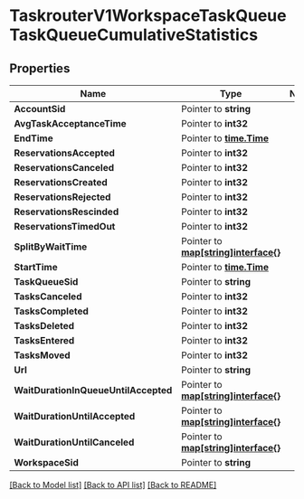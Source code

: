 # TaskrouterV1WorkspaceTaskQueueTaskQueueCumulativeStatistics

## Properties
Name | Type | Notes
------------ | ------------- | -------------
**AccountSid** | Pointer to **string** | 
**AvgTaskAcceptanceTime** | Pointer to **int32** | 
**EndTime** | Pointer to [**time.Time**](time.Time.md) | 
**ReservationsAccepted** | Pointer to **int32** | 
**ReservationsCanceled** | Pointer to **int32** | 
**ReservationsCreated** | Pointer to **int32** | 
**ReservationsRejected** | Pointer to **int32** | 
**ReservationsRescinded** | Pointer to **int32** | 
**ReservationsTimedOut** | Pointer to **int32** | 
**SplitByWaitTime** | Pointer to [**map[string]interface{}**](.md) | 
**StartTime** | Pointer to [**time.Time**](time.Time.md) | 
**TaskQueueSid** | Pointer to **string** | 
**TasksCanceled** | Pointer to **int32** | 
**TasksCompleted** | Pointer to **int32** | 
**TasksDeleted** | Pointer to **int32** | 
**TasksEntered** | Pointer to **int32** | 
**TasksMoved** | Pointer to **int32** | 
**Url** | Pointer to **string** | 
**WaitDurationInQueueUntilAccepted** | Pointer to [**map[string]interface{}**](.md) | 
**WaitDurationUntilAccepted** | Pointer to [**map[string]interface{}**](.md) | 
**WaitDurationUntilCanceled** | Pointer to [**map[string]interface{}**](.md) | 
**WorkspaceSid** | Pointer to **string** | 

[[Back to Model list]](../README.md#documentation-for-models) [[Back to API list]](../README.md#documentation-for-api-endpoints) [[Back to README]](../README.md)


